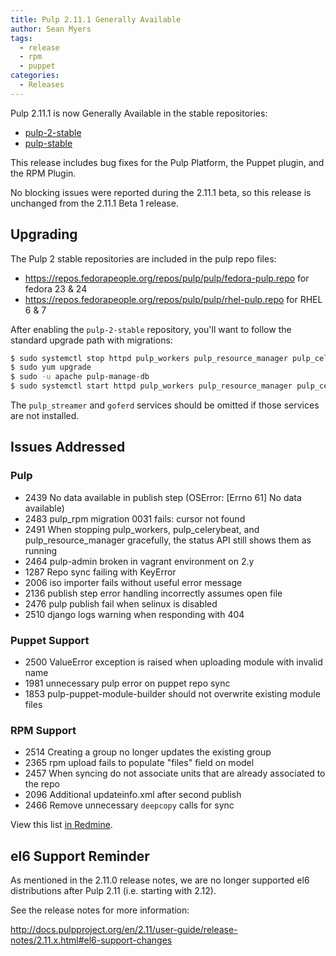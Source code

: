 ```yaml
---
title: Pulp 2.11.1 Generally Available
author: Sean Myers
tags:
  - release
  - rpm
  - puppet
categories:
  - Releases
---
```


Pulp 2.11.1 is now Generally Available in the stable repositories:

* [pulp-2-stable](https://repos.fedorapeople.org/pulp/pulp/stable/2/)
* [pulp-stable](https://repos.fedorapeople.org/pulp/pulp/stable/latest/)

This release includes bug fixes for the Pulp Platform, the Puppet plugin, and the RPM Plugin.

No blocking issues were reported during the 2.11.1 beta, so this release is unchanged from the
2.11.1 Beta 1 release.


## Upgrading

The Pulp 2 stable repositories are included in the pulp repo files:

* <https://repos.fedorapeople.org/repos/pulp/pulp/fedora-pulp.repo> for fedora 23 & 24
* <https://repos.fedorapeople.org/repos/pulp/pulp/rhel-pulp.repo> for RHEL 6 & 7

After enabling the `pulp-2-stable` repository, you'll want to follow the standard
upgrade path with migrations:

```sh
$ sudo systemctl stop httpd pulp_workers pulp_resource_manager pulp_celerybeat pulp_streamer goferd
$ sudo yum upgrade
$ sudo -u apache pulp-manage-db
$ sudo systemctl start httpd pulp_workers pulp_resource_manager pulp_celerybeat pulp_streamer goferd
```

The `pulp_streamer` and `goferd` services should be omitted if those services are not installed.


## Issues Addressed

### Pulp
* 2439 No data available in publish step (OSError: [Errno 61] No data available)
* 2483 pulp_rpm migration 0031 fails: cursor not found
* 2491 When stopping pulp_workers, pulp_celerybeat, and pulp_resource_manager gracefully, the status API still shows them as running
* 2464 pulp-admin broken in vagrant environment on 2.y
* 1287 Repo sync failing with KeyError
* 2006 iso importer fails without useful error message
* 2136 publish step error handling incorrectly assumes open file
* 2476 pulp publish fail when selinux is disabled
* 2510 django logs warning when responding with 404

### Puppet Support
* 2500 ValueError exception is raised when uploading module with invalid name
* 1981 unnecessary pulp error on puppet repo sync
* 1853 pulp-puppet-module-builder should not overwrite existing module files

### RPM Support
* 2514 Creating a group no longer updates the existing group
* 2365 rpm upload fails to populate "files" field on model
* 2457 When syncing do not associate units that are already associated to the repo
* 2096 Additional updateinfo.xml after second publish
* 2466 Remove unnecessary `deepcopy` calls for sync

View this list [in Redmine](http://bit.ly/2iWc1I7).


## el6 Support Reminder

As mentioned in the 2.11.0 release notes, we are no longer supported el6 distributions
after Pulp 2.11 (i.e. starting with 2.12).

See the release notes for more information:

<http://docs.pulpproject.org/en/2.11/user-guide/release-notes/2.11.x.html#el6-support-changes>
